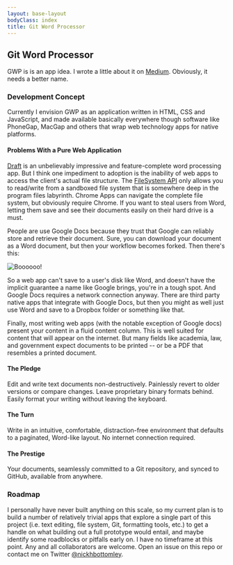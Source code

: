 ```yaml
---
layout: base-layout
bodyClass: index
title: Git Word Processor
---
```


## Git Word Processor

GWP is is an app idea. I wrote a little about it on [Medium](https://medium.com/p/434abffc751f). Obviously, it needs a better name.

### Development Concept
Currently I envision GWP as an application written in HTML, CSS and JavaScript, and made available basically everywhere though software like PhoneGap, MacGap and others that wrap web technology apps for native platforms.

#### Problems With a Pure Web Application
[Draft](https://draftin.com/) is an unbelievably impressive and feature-complete word processing app. But I think one impediment to adoption is the inability of web apps to access the client's actual file structure. The [FileSystem API](http://www.html5rocks.com/en/tutorials/file/filesystem/) only allows you to read/write from a sandboxed file system that is somewhere deep in the program files labyrinth. Chrome Apps can navigate the complete file system, but obviously require Chrome. If you want to steal users from Word, letting them save and see their documents easily on their hard drive is a must.

People are use Google Docs because they trust that Google can reliably store and retrieve their document. Sure, you can download your document as a Word document, but then your workflow becomes forked. Then there's this: 

![Boooooo!](https://raw.github.com/git-word-processor/git-word-processor.github.io/master/img/app-unreachable.png)

So a web app can't save to a user's disk like Word, and doesn't have the implicit guarantee a name like Google brings, you're in a tough spot. And Google Docs requires a network connection anyway. There are third party native apps that integrate with Google Docs, but then you might as well just use Word and save to a Dropbox folder or something like that.

Finally, most writing web apps (with the notable exception of Google docs) present your content in a fluid content column. This is well suited for content that will appear on the internet. But many fields like academia, law, and government expect documents to be printed -- or be a PDF that resembles a printed document.

#### The Pledge
Edit and write text documents non-destructively. Painlessly revert to older versions or compare changes. Leave proprietary binary formats behind. Easily format your writing without leaving the keyboard. 

#### The Turn
Write in an intuitive, comfortable, distraction-free environment that defaults to a paginated, Word-like layout. No internet connection required.

#### The Prestige
Your documents, seamlessly committed to a Git repository, and synced to GitHub, available from anywhere.

### Roadmap
I personally have never built anything on this scale, so my current plan is to build a number of relatively trivial apps that explore a single part of this project (i.e. text editing, file system, Git, formatting tools, etc.) to get a handle on what building out a full prototype would entail, and maybe identify some roadblocks or pitfalls early on. I have no timeframe at this point. Any and all collaborators are welcome. Open an issue on this repo or contact me on Twitter [@nickhbottomley](https://twitter.com/nickhbottomley).